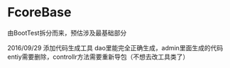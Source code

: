 # FcoreBase
由BootTest拆分而来，预估涉及最基础部分

2016/09/29
添加代码生成工具 dao里能完全正确生成，admin里面生成的代码entiy需要删除，controllr方法需要重新导包（不想去改工具类了）
